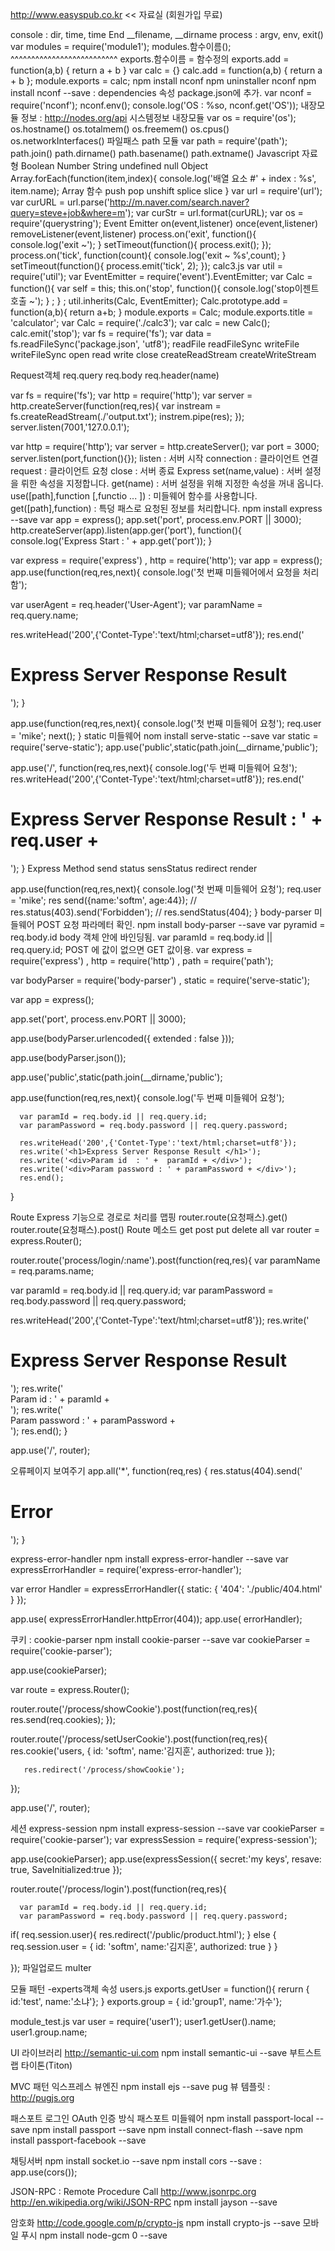 http://www.easyspub.co.kr
<< 자료실 (회원가입 무료)

console : dir, time, time End
__filename, __dirname
process : argv, env, exit()
var modules = require('module1');
modules.함수이름();
                 ^^^^^^^^^^^^^^^^^^^^^^^^^^
exports.함수이름 = 함수정의
exports.add = function(a,b) {
               return a + b
           }
 var calc = {}
            calc.add = function(a,b) {
                 return a + b
            };
            module.exports = calc;
npm install nconf
npm uninstaller nconf
npm install nconf --save : dependencies 속성 package.json에 추가.
var nconf = require('nconf');
           nconf.env();
          console.log('OS : %so, nconf.get('OS'));
내장모듈 정보 : http://nodes.org/api
시스템정보 내장모듈 
var os = require'(os');
os.hostname() 
os.totalmem()
os.freemem()
os.cpus()
os.networkInterfaces()
파일패스 path 모듈
var path = require'(path');
path.join()
path.dirname()
path.basename()
path.extname()
Javascript 자료형
Boolean
Number
String
undefined
null
Object
Array.forEach(function(item,index){
              console.log('배열 요소 #' + index : %s', item.name);
Array 함수
push
pop
unshift
splice
slice
           }
var url = require'(url');
var curURL = url.parse('http://m.naver.com/search.naver?query=steve+job&where=m');
var curStr = url.format(curURL);
var os = require'(querystring');
Event Emitter
on(event,listener)
once(event,listener)
removeListener(event,listener)
process.on('exit', function(){
               console.log('exit ~');
           }
setTimeout(function(){
            process.exit();
           });
process.on('tick', function(count){
              console.log('exit ~ %s',count);
           }
setTimeout(function(){
                process.emit('tick', 2);
           });
calc3.js
          var util = require('util');
           var EventEmitter = require('event').EventEmitter;
           var Calc = function(){
                 var self = this;
                 this.on('stop', function(){
                     console.log('stop이젠트 호출 ~');
                  } ;
            } ;
            util.inherits(Calc, EventEmitter);
            Calc.prototype.add = function(a,b){
                 return a+b;
            }
            module.exports = Calc;
            module.exports.title = 'calculator';
var Calc = require('./calc3');
           var calc = new Calc();
           calc.emit('stop');
var fs = require('fs');
           var data = fs.readFileSync('package.json', 'utf8');
readFile
readFileSync
writeFile
writeFileSync
open
read
write
close
createReadStream
createWriteStream

Request객체
req.query
req.body
req.header(name)

var fs = require('fs');
           var http = require('http');
           var server =            http.createServer(function(req,res){
                 var instream =                  fs.createReadStream(./'output.txt');
                 instrem.pipe(res);
          });
          server.listen(7001,'127.0.0.1');

var http = require('http');
           var server =   http.createServer();
          var port = 3000;
          server.listen(port,function(){});
listen : 서버 시작
connection : 클라이언트 연결
request : 클라이언트 요청
close : 서버 종료
Express
set(name,value) : 서버 설정을 뤼한 속성을 지정합니다.
get(name) : 서버 설정을 위해 지정한 속성을 꺼내 옵니다.
use([path],function [,functio  ... ]) : 미들웨어 함수를 사용합니다.
get([path],function) : 특덩 패스로 요청된 정보를 처리합니다.
npm install express --save
           var app = express();
           app.set('port', process.env.PORT || 3000);
           http.createServer(app).listen(app.ger('port'), function(){
      console.log('Express Start : ' + app.get('port'));
}

var express = require('express')
    , http = require('http');
var app = express();
app.use(function(req,res,next){
console.log('첫 번째 미들웨어에서 요청을 처리함');

var userAgent = req.header('User-Agent');
var paramName = req.query.name;

res.writeHead('200',{'Contet-Type':'text/html;charset=utf8'});
res.end('<h1>Express Server Response Result</h1>');
}

app.use(function(req,res,next){
     console.log('첫 번째 미들웨어 요청');
      req.user = 'mike';
      next();
}
static 미들웨어
nom install serve-static --save
var static = require('serve-static');
app.use('public',static(path.join(__dirname,'public');




app.use('/', function(req,res,next){
console.log('두 번째 미들웨어 요청');
res.writeHead('200',{'Contet-Type':'text/html;charset=utf8'});
res.end('<h1>Express Server Response Result : ' + req.user + </h1>');
}
Express Method
send
status
sensStatus
redirect
render

app.use(function(req,res,next){
      console.log('첫 번째 미들웨어 요청');
      req.user = 'mike';
      res send({name:'softm', age:44});
      // res.status(403).send('Forbidden');
      // res.sendStatus(404);
}
body-parser 미들웨어
POST 요청 파라메터 확인.
npm install body-parser --save
var pyramid = req.body.id
body 객체 안에 바인딩됨.
var paramId = req.body.id || req.query.id;
POST 에 값이 없으면 GET 값이용.
var express = require('express')
     , http = require('http')
     , path = require('path');

var bodyParser = require('body-parser')
    , static = require('serve-static'); 

var app = express();

app.set('port', process.env.PORT || 3000);

app.use(bodyParser.urlencoded({ extended : false }));

app.use(bodyParser.json());

app.use('public',static(path.join(__dirname,'public');

app.use(function(req,res,next){
     console.log('두 번째 미들웨어 요청');

      var paramId = req.body.id || req.query.id;
      var paramPassword = req.body.password || req.query.password;

      res.writeHead('200',{'Contet-Type':'text/html;charset=utf8'});
      res.write('<h1>Express Server Response Result </h1>');
      res.write('<div>Param id  : ' +  paramId + </div>');
      res.write('<div>Param password : ' + paramPassword + </div>');
      res.end();
}

Route
Express 기능으로 경로로 처리를 맵핑
router.route(요청패스).get()
router.route(요청패스).post()
Route 메소드
get
post
put
delete
all
var router = express.Router();

router.route('process/login/:name').post(function(req,res){
var paramName = req.params.name;

var paramId = req.body.id || req.query.id;
var paramPassword = req.body.password || req.query.password;

res.writeHead('200',{'Contet-Type':'text/html;charset=utf8'});
res.write('<h1>Express Server Response Result </h1>');
res.write('<div>Param id : ' + paramId + </div>');
res.write('<div>Param password : ' +  paramPassword + </div>');
res.end();
}

app.use('/', router);

오류페이지 보여주기
app.all('*', function(req,res) {
     res.status(404).send('<h1>Error</h1>');
}

express-error-handler
npm install express-error-handler --save
var expressErrorHandler = require('express-error-handler');

var error Handler = expressErrorHandler({
static: {
     '404': './public/404.html'
}
});

app.use( expressErrorHandler.httpError(404));
app.use( errorHandler);

쿠키 : cookie-parser
npm install cookie-parser --save
var cookieParser = require('cookie-parser');

app.use(cookieParser);

var route = express.Router();

router.route('/process/showCookie').post(function(req,res){
     res.send(req.cookies);
});

router.route('/process/setUserCookie').post(function(req,res){
       res.cookie('users, {
             id: 'softm',
             name:'김지훈',
             authorized: true
       });

       res.redirect('/process/showCookie');
});

app.use('/', router);


세션 express-session
npm install express-session --save
var cookieParser = require('cookie-parser');
var expressSession = require('express-session');

app.use(cookieParser);
app.use(expressSession({
       secret:'my keys',
       resave: true,
       SaveInitialized:true
});

router.route('/process/login').post(function(req,res){

      var paramId = req.body.id || req.query.id;
      var paramPassword = req.body.password || req.query.password;

if( req.session.user){
     res.redirect('/public/product.html');
} else {
       req.session.user = {
             id: 'softm',
             name:'김지훈',
             authorized: true
       }
}

});
파일업로드 multer

모듈 패턴 -experts객체 속성
users.js
exports.getUser = function(){
      rerurn { id:'test', name:'소냐'};
}
exports.group = { id:'group1', name:'가수'};

module_test.js
var user = require('user1');
user1.getUser().name;
user1.group.name;

UI 라이브러리
http://semantic-ui.com
npm install semantic-ui --save
부트스트랩
타이톤(Titon)

MVC 패턴
익스프레스 뷰엔진
npm install ejs --save
pug 뷰 템플릿 : http://pugjs.org


패스포트 로그인
OAuth 인증 방식
패스포트 미들웨어
npm install passport-local --save
npm install passport --save
npm install connect-flash --save
npm install passport-facebook --save

채팅서버
npm install socket.io --save
npm install cors --save : app.use(cors());

JSON-RPC : Remote Procedure Call
http://www.jsonrpc.org
http://en.wikipedia.org/wiki/JSON-RPC
npm install jayson --save

암호화
http://code.google.com/p/crypto-js
npm install crypto-js --save
모바일 푸시
npm install node-gcm 0 --save











